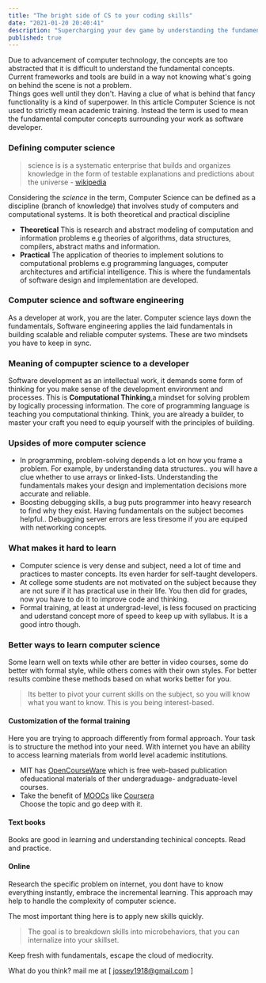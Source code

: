 ```yaml
---
title: "The bright side of CS to your coding skills"  
date: "2021-01-20 20:40:41"
description: "Supercharging your dev game by understanding the fundamentals."  
published: true
---
```

Due to advancement of computer technology, the concepts are too abstracted that it is difficult to understand the fundamental concepts. Current frameworks and tools are build in a way not knowing what's going on behind the scene is not a problem.  
Things goes well until they don't. Having a clue of what is behind that fancy functionality is a kind of superpower.
In this article Computer Science is not used to strictly mean academic training. Instead the term is used to mean the fundamental computer concepts surrounding your work as software developer.

### Defining computer science
>science is is a systematic enterprise that builds and organizes knowledge in the form of testable explanations and predictions about the universe - <a href="https://en.wikipedia.org/wiki/Science" target="_blank">wikipedia</a>  

Considering the *science* in the term, Computer Science can be defined as a discipline (branch of knowledge) that involves study of computers and computational systems. It is both theoretical and practical discipline   
- **Theoretical**
This is research and abstract modeling of computation and information problems e.g theories of algorithms, data structures, compilers, abstract maths and information.
- **Practical**
The application of theories to implement solutions to computational problems e.g  programming languages, computer architectures and artificial intelligence. This is where the fundamentals of software design and implementation are developed.   

### Computer science and software engineering
As a developer at work, you are the later. Computer science lays down the fundamentals, Software engineering  applies the laid fundamentals in building scalable and reliable computer systems. These are two mindsets you have to keep in sync. 

### Meaning of compupter science to a developer
Software development as an intellectual work, it demands some form of thinking for you make sense of the development environment and processes. This is **Computational Thinking**,a mindset for solving problem by logically processing information.  The core of programming language is teaching you computational thinking. Think, you are already a builder, to master your craft you need to equip yourself with the principles of building. 
    
### Upsides of more computer science
- In programming, problem-solving depends a lot on how you frame a problem. For example, by understanding data structures.. you will have a clue whether to use arrays or linked-lists. Understanding the fundamentals makes your design and implementation decisions more accurate and reliable.
- Boosting debugging skills, a bug puts programmer into heavy research to find why they exist. Having fundamentals on the subject becomes helpful.. Debugging server errors are less tiresome if you are equiped with networking concepts.

### What makes it hard to learn 
- Computer science is very dense and subject, need a lot of time and practices to master concepts. Its even harder for self-taught developers. 
- At college some students are not motivated on the subject because they are not sure if it has practical use in their life. You then did for grades, now you have to do it to improve code and thinking.
- Formal training, at least at undergrad-level, is less focused on practicing and uderstand concept more of speed to keep up with syllabus. It is a good intro though.
    
### Better ways to learn computer science
Some learn well on texts while other are better in video courses, some do better with formal style, while others comes with their own styles. For better results combine these methods based on what works better for you. 
> Its better to pivot your current skills on the subject, so you will know what you want to know. This is you being interest-based. 

#### Customization of the formal training  
Here you are trying to approach differently from formal approach. Your task is to structure the method into your need. With internet you have an ability to access learning materials from world level academic institutions. 
- MIT has [OpenCourseWare](https://ocwmit.edu/index.htm) which is free web-based publication ofeducational materials of ther undergraduage- andgraduate-level courses. 
- Take the benefit of [MOOCs](https://en.wikipedia.org/wiki/Massive_open_online_course) like [Coursera](https://www.coursera.org/)  
Choose the topic and go deep with it. 

#### Text books
Books are good in learning and understanding techinical concepts. Read and practice.

#### Online
Research the specific problem on internet, you dont have to know everything instantly, embrace the incremental learning. This approach may help to handle the complexity of computer science.
  
  
The most important thing here is to apply new skills quickly.   

> The goal is to breakdown skills into microbehaviors, that you can internalize into your skillset.     

Keep fresh with fundamentals, escape the cloud of  mediocrity.   
  
  
What do you think? mail me at [ <a href="mailto:jossey1918@gmail.com">jossey1918@gmail.com</a> ]
